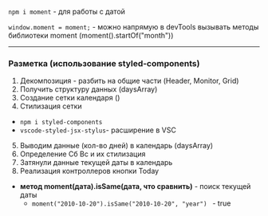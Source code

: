`npm i moment` - для работы с датой

`window.moment = moment;` - можно напрямую в devTools вызывать методы библиотеки moment (moment().startOf("month"))

---

### Разметка (использование styled-components)

1. Декомпозиция - разбить на общие части (Header, Monitor, Grid)
2. Получить структуру данных (daysArray)
3. Создание сетки календаря ()
4. Стилизация сетки

- `npm i styled-components`
- `vscode-styled-jsx-stylus`- расширение в VSC

5. Выводим данные (кол-во дней) в календарь (daysArray)
6. Определение Сб Вс и их стилизация
7. Затянули данные текущей даты в календарь
8. Реализация контроллеров кнопки Today

- **метод moment(дата).isSame(дата, что сравнить)** - поиск текущей даты
  - `moment("2010-10-20").isSame("2010-10-20", "year") ` - true
